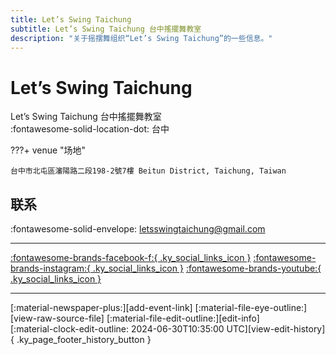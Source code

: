 ```yaml
---
title: Let’s Swing Taichung
subtitle: Let’s Swing Taichung 台中搖擺舞教室
description: "关于摇摆舞组织“Let’s Swing Taichung”的一些信息。"
---
```


# Let’s Swing Taichung

Let’s Swing Taichung 台中搖擺舞教室  
:fontawesome-solid-location-dot: 台中  


???+ venue "场地"

    台中市北屯區瀋陽路二段198-2號7樓 Beitun District, Taichung, Taiwan  

## 联系

:fontawesome-solid-envelope: <letsswingtaichung@gmail.com>  

---

 [:fontawesome-brands-facebook-f:{ .ky_social_links_icon }](https://www.facebook.com/Letsswingtaichung) [:fontawesome-brands-instagram:{ .ky_social_links_icon }](https://instagram.com/lets_swing_taichung) [:fontawesome-brands-youtube:{ .ky_social_links_icon }](https://youtube.com/letsswingtaichung4993)

---

<div class="ky_page_footer" markdown>
<div class="ky_page_footer_trailing" markdown="span">
[:material-newspaper-plus:][add-event-link]
[:material-file-eye-outline:][view-raw-source-file]
[:material-file-edit-outline:][edit-info]
</div>
<div class="ky_page_footer_leading" markdown="span">
[:material-clock-edit-outline: 2024-06-30T10:35:00 UTC][view-edit-history]{ .ky_page_footer_history_button }
</div>
</div>

[add-event-link]: https://github.com/swingdance/events/issues/new?assignees=&labels=add+event&projects=&template=02-add_entity.yml&title=Add%20Event%3A%20zh_TW%20%E2%80%A2%20%3CName%3E&region=zh_TW&province=Taichung&city=Taichung&org_id=lets-swing-taichung "添加活动"
[view-raw-source-file]: https://github.com/swingdance/orgs/blob/main/zh_TW/lets-swing-taichung.json "查看原始源文件"
[edit-info]: https://github.com/swingdance/orgs/issues/new?assignees=&labels=update+org&projects=&template=03-update_entity.yml&title=Update%20Org%3A%20zh_TW%20%E2%80%A2%20Let%E2%80%99s%20Swing%20Taichung&region=zh_TW&id=lets-swing-taichung&name=Let%E2%80%99s%20Swing%20Taichung "编辑信息"

[view-edit-history]: https://github.com/swingdance/orgs/commits/main/zh_TW/lets-swing-taichung.json "查看编辑历史"
